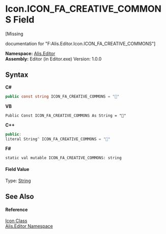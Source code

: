 # Icon.ICON_FA_CREATIVE_COMMONS Field
 

\[Missing <summary> documentation for "F:Alis.Editor.Icon.ICON_FA_CREATIVE_COMMONS"\]

**Namespace:**&nbsp;<a href="b150ade4-39de-a232-5f06-d3cdc1b2c538">Alis.Editor</a><br />**Assembly:**&nbsp;Editor (in Editor.exe) Version: 1.0.0

## Syntax

**C#**<br />
``` C#
public const string ICON_FA_CREATIVE_COMMONS = ""
```

**VB**<br />
``` VB
Public Const ICON_FA_CREATIVE_COMMONS As String = ""
```

**C++**<br />
``` C++
public:
literal String^ ICON_FA_CREATIVE_COMMONS = ""
```

**F#**<br />
``` F#
static val mutable ICON_FA_CREATIVE_COMMONS: string
```


#### Field Value
Type: <a href="https://docs.microsoft.com/dotnet/api/system.string" target="_blank">String</a>

## See Also


#### Reference
<a href="cc0f883c-67f8-f772-c6d7-a60b129f22a7">Icon Class</a><br /><a href="b150ade4-39de-a232-5f06-d3cdc1b2c538">Alis.Editor Namespace</a><br />